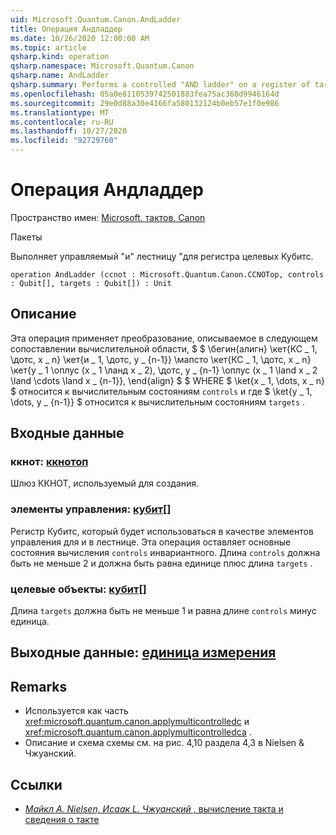 ```yaml
---
uid: Microsoft.Quantum.Canon.AndLadder
title: Операция Андладдер
ms.date: 10/26/2020 12:00:00 AM
ms.topic: article
qsharp.kind: operation
qsharp.namespace: Microsoft.Quantum.Canon
qsharp.name: AndLadder
qsharp.summary: Performs a controlled "AND ladder" on a register of target qubits.
ms.openlocfilehash: 05a0e8110539742501883fea75ac368d9946164d
ms.sourcegitcommit: 29e0d88a30e4166fa580132124b0eb57e1f0e986
ms.translationtype: MT
ms.contentlocale: ru-RU
ms.lasthandoff: 10/27/2020
ms.locfileid: "92729760"
---
```

# <a name="andladder-operation"></a>Операция Андладдер

Пространство имен: [Microsoft. тактов. Canon](xref:Microsoft.Quantum.Canon)

Пакеты [](https://nuget.org/packages/)


Выполняет управляемый "и" лестницу "для регистра целевых Кубитс.

```qsharp
operation AndLadder (ccnot : Microsoft.Quantum.Canon.CCNOTop, controls : Qubit[], targets : Qubit[]) : Unit
```


## <a name="description"></a>Описание

Эта операция применяет преобразование, описываемое в следующем сопоставлении вычислительной области, $ $ \бегин{алигн} \кет{КС \_ 1, \дотс, x \_ n} \кет{и \_ 1, \дотс, y \_ {n-1}} \мапсто \кет{КС \_ 1, \дотс, x \_ n} \кет{y \_ 1 \оплус (x \_ 1 \ланд x \_ 2), \дотс, y \_ {n-1} \оплус (x \_ 1 \land x \_ 2 \land \cdots \land x \_ {n-1}}, \end{align} $ $ WHERE $ \ket{x \_ 1, \dots, x \_ n} $ относится к вычислительным состояниям `controls` и где $ \ket{y \_ 1, \dots, y \_ {n-1}} $ относится к вычислительным состояниям `targets` .

## <a name="input"></a>Входные данные

### <a name="ccnot--ccnotop"></a>ккнот: [ккнотоп](xref:Microsoft.Quantum.Canon.CCNOTop)

Шлюз ККНОТ, используемый для создания.


### <a name="controls--qubit"></a>элементы управления: [кубит](xref:microsoft.quantum.lang-ref.qubit)[]

Регистр Кубитс, который будет использоваться в качестве элементов управления для и в лестнице.
Эта операция оставляет основные состояния вычисления `controls` инвариантного.
Длина `controls` должна быть не меньше 2 и должна быть равна единице плюс длина `targets` .


### <a name="targets--qubit"></a>целевые объекты: [кубит](xref:microsoft.quantum.lang-ref.qubit)[]

Длина `targets` должна быть не меньше 1 и равна длине `controls` минус единица.



## <a name="output--unit"></a>Выходные данные: [единица измерения](xref:microsoft.quantum.lang-ref.unit)



## <a name="remarks"></a>Remarks

- Используется как часть <xref:microsoft.quantum.canon.applymulticontrolledc> и <xref:microsoft.quantum.canon.applymulticontrolledca> .
- Описание и схема схемы см. на рис. 4,10 раздела 4,3 в Nielsen & Чжуанский.

## <a name="references"></a>Ссылки

- [*Майкл A. Nielsen, Исаак L. Чжуанский* , вычисление такта и сведения о такте](http://doi.org/10.1017/CBO9780511976667)